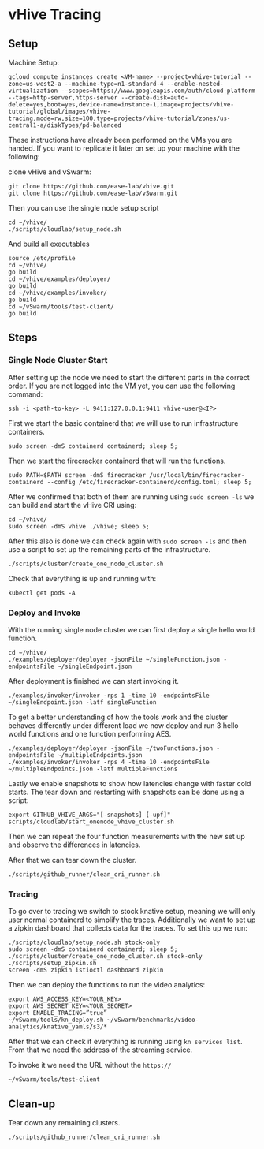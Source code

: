 # vHive Tracing

## Setup

Machine Setup:

```
gcloud compute instances create <VM-name> --project=vhive-tutorial --zone=us-west2-a --machine-type=n1-standard-4 --enable-nested-virtualization --scopes=https://www.googleapis.com/auth/cloud-platform --tags=http-server,https-server --create-disk=auto-delete=yes,boot=yes,device-name=instance-1,image=projects/vhive-tutorial/global/images/vhive-tracing,mode=rw,size=100,type=projects/vhive-tutorial/zones/us-central1-a/diskTypes/pd-balanced
```

These instructions have already been performed on the VMs you are handed.
If you want to replicate it later on set up your machine with the following:

clone vHive and vSwarm:
```
git clone https://github.com/ease-lab/vhive.git
git clone https://github.com/ease-lab/vSwarm.git
```
Then you can use the single node setup script
```
cd ~/vhive/
./scripts/cloudlab/setup_node.sh
```

And build all executables
```
source /etc/profile
cd ~/vhive/
go build
cd ~/vhive/examples/deployer/
go build
cd ~/vhive/examples/invoker/
go build
cd ~/vSwarm/tools/test-client/
go build
```

## Steps

### Single Node Cluster Start
After setting up the node we need to start the different parts in the correct
order. If you are not logged into the VM yet, you can use the following command:

```
ssh -i <path-to-key> -L 9411:127.0.0.1:9411 vhive-user@<IP>
```

First we start the basic containerd that we will use to run infrastructure
containers.

```
sudo screen -dmS containerd containerd; sleep 5;
```

Then we start the firecracker containerd that will run the functions.

```
sudo PATH=$PATH screen -dmS firecracker /usr/local/bin/firecracker-containerd --config /etc/firecracker-containerd/config.toml; sleep 5;
```

After we confirmed that both of them are running using `sudo screen -ls` we can
build and start the vHive CRI using:

```
cd ~/vhive/
sudo screen -dmS vhive ./vhive; sleep 5;
```

After this also is done we can check again with `sudo screen -ls` and then use
a script to set up the remaining parts of the infrastructure.

```
./scripts/cluster/create_one_node_cluster.sh
```

Check that everything is up and running with:

```
kubectl get pods -A
```

### Deploy and Invoke

With the running single node cluster we can first deploy a single hello world
function.

```
cd ~/vhive/
./examples/deployer/deployer -jsonFile ~/singleFunction.json -endpointsFile ~/singleEndpoint.json
```
After deployment is finished we can start invoking it.

```
./examples/invoker/invoker -rps 1 -time 10 -endpointsFile ~/singleEndpoint.json -latf singleFunction
```

To get a better understanding of how the tools work and the cluster behaves
differently under different load we now deploy and run 3 hello world functions
and one function performing AES.

```
./examples/deployer/deployer -jsonFile ~/twoFunctions.json -endpointsFile ~/multipleEndpoints.json
./examples/invoker/invoker -rps 4 -time 10 -endpointsFile ~/multipleEndpoints.json -latf multipleFunctions
```

Lastly we enable snapshots to show how latencies change with faster cold starts.
The tear down and restarting with snapshots can be done using a script:
```
export GITHUB_VHIVE_ARGS="[-snapshots] [-upf]"
scripts/cloudlab/start_onenode_vhive_cluster.sh
```

Then we can repeat the four function measurements with the new set up and
observe the differences in latencies.

After that we can tear down the cluster.
```
./scripts/github_runner/clean_cri_runner.sh
```

### Tracing

To go over to tracing we switch to stock knative setup, meaning we will only
user normal containerd to simplify the traces.
Additionally we want to set up a zipkin dashboard that collects data for the
traces. To set this up we run:
```
./scripts/cloudlab/setup_node.sh stock-only
sudo screen -dmS containerd containerd; sleep 5;
./scripts/cluster/create_one_node_cluster.sh stock-only
./scripts/setup_zipkin.sh
screen -dmS zipkin istioctl dashboard zipkin
```
Then we can deploy the functions to run the video analytics:
```
export AWS_ACCESS_KEY=<YOUR_KEY>
export AWS_SECRET_KEY=<YOUR_SECRET>
export ENABLE_TRACING=”true”
~/vSwarm/tools/kn_deploy.sh ~/vSwarm/benchmarks/video-analytics/knative_yamls/s3/*
```

After that we can check if everything is running using `kn services list`.
From that we need the address of the streaming service.

To invoke it we need the URL without the `https://`

```
~/vSwarm/tools/test-client
```

## Clean-up

Tear down any remaining clusters.

```
./scripts/github_runner/clean_cri_runner.sh
```
